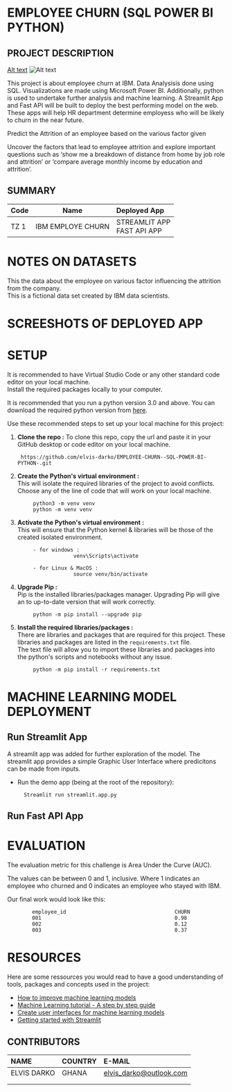 # EMPLOYEE CHURN (SQL POWER BI PYTHON)

## PROJECT DESCRIPTION

[Alt text](https://github.com/elvis-darko/EMPLOYEE-CHURN--SQL-POWER-BI-PYTHON-/raw/main/Assets/images/ibm.jpeg)
![Alt text](https://github.com/elvis-darko/Team_Zurich_Capstone_Project/raw/main/Assets/images/image-5.png)

This project is about employee churn at IBM. Data Analysisis done using SQL. Visualizations are made using Microsoft Power BI. Additionally, python is used to undertake further analysis and machine learning. A Streamlit App and Fast API will be built to deploy the best performing model on the web. These apps will help HR department determine employess who will be likely to churn in the near future.


Predict the Attrition of an employee based on the various factor given

Uncover the factors that lead to employee attrition and explore important questions such as ‘show me a breakdown of distance from home by job role and attrition’ or ‘compare average monthly income by education and attrition’.



## SUMMARY
| Code      | Name        |   Deployed App |
|-----------|-------------|:------|
|TZ 1       | IBM EMPLOYE CHURN  | STREAMLIT APP<br />FAST API APP|



# NOTES ON DATASETS
This the data about the employee on various factor influencing the attrition from the company.
<br />
 This is a fictional data set created by IBM data scientists.

# SCREESHOTS OF DEPLOYED APP


# SETUP
It is recommended to have Virtual Studio Code or any other standard code editor on your local machine.<br />Install the required packages locally to your computer.

It is recommended that you run a python version 3.0 and above. 
You can download the required python version from [here](https://www.python.org/downloads/).

Use these recommended steps to set up your local machine for this project:

1. **Clone the repo :** To clone this repo, copy the url and paste it in your GitHub desktop or code editor on your local machine.
        
        https://github.com/elvis-darko/EMPLOYEE-CHURN--SQL-POWER-BI-PYTHON-.git

1. **Create the Python's virtual environment :** <br />This will isolate the required libraries of the project to avoid conflicts.<br />Choose any of the line of code that will work on your local machine.

            python3 -m venv venv
            python -m venv venv


2. **Activate the Python's virtual environment :**<br />This will ensure that the Python kernel & libraries will be those of the created isolated environment.

            - for windows : 
                         venv\Scripts\activate

            - for Linux & MacOS :
                         source venv/bin/activate


3. **Upgrade Pip :**<br />Pip is the installed libraries/packages manager. Upgrading Pip will give an to up-to-date version that will work correctly.

            python -m pip install --upgrade pip


4. **Install the required libraries/packages :**<br />There are libraries and packages that are required for this project. These libraries and packages are listed in the `requirements.txt` file.<br />The text file will allow you to import these libraries and packages into the python's scripts and notebooks without any issue.

            python -m pip install -r requirements.txt 

# MACHINE LEARNING MODEL DEPLOYMENT
## Run Streamlit App
A streamlit app was added for further exploration of the model. The streamlit app provides a simple Graphic User Interface where predicitons can be made from inputs.

- Run the demo app (being at the root of the repository):
        
        Streamlit run streamlit.app.py

## Run Fast API App

# EVALUATION
The evaluation metric for this challenge is Area Under the Curve (AUC).

The values can be between 0 and 1, inclusive. Where 1 indicates an employee who churned and 0 indicates an employee who stayed with IBM.

Our final work would look like this:

            employee_id                                   CHURN
            001                                           0.98
            002                                           0.12
            003                                           0.37


# RESOURCES
Here are some ressources you would read to have a good understanding of tools, packages and concepts used in the project:
- [How to improve machine learning models](https://neptune.ai/blog/improving-ml-model-performance)
- [Machine Learning tutorial - A step by step guide](https://github.com/eaedk/Machine-Learning-Tutorials/blob/main/ML_Step_By_Step_Guide.ipynb)
- [Create user interfaces for machine learning models](https://www.youtube.com/watch?v=RiCQzBluTxU)
- [Getting started with Streamlit](https://docs.streamlit.io/library/get-started)


## CONTRIBUTORS
| NAME  |   COUNTRY |   E-MAIL  |
|:------|:----------|:----------|
|ELVIS DARKO|GHANA|elvis_darko@outlook.com|
|           |       |           |
|           |       |           |


